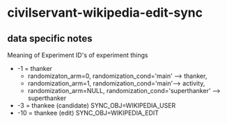 civilservant-wikipedia-edit-sync
================================

## data specific notes
Meaning of Experiment ID's of experiment things
+ -1 = thanker 
  + randomizaton_arm=0, randomization_cond='main' --> thanker,
  + randomization_arm=1, randomization_cond='main'--> activity,
  + randomization_arm=NULL, randomization_cond='superthanker' --> superthanker
+ -3 = thankee (candidate) SYNC_OBJ=WIKIPEDIA_USER
+ -10 = thankee (edit)  SYNC_OBJ=WIKIPEDIA_EDIT

